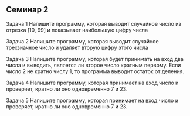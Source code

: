 ## Семинар 2

Задача 1 Напишите программу, которая выводит случайное число из отрезка [10, 99] и показывает наибольшую цифру числа

Задача 2 Напишите программу, которая выводит случайное трехзначное число и удаляет вторую цифру этого числа

Задача 3 Напишите программу, которая будет принимать на вход два числа и выводить, является ли второе число кратным первому. Если число 2 не кратно числу 1, то программа выводит остаток от деления.

Задача 4 Напишите программу, которая принимает на вход число и проверяет, кратно ли оно одновременно 7 и 23.

Задача 5 Напишите программу, которая принимает на вход число и проверяет, кратно ли оно одновременно 7 и 23.
